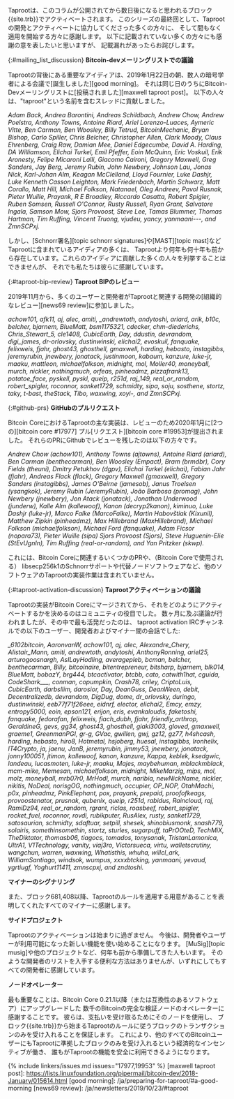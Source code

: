 Taprootは、このコラムが公開されてから数日後になると思われるブロック{{site.trb}}でアクティベートされます。
このシリーズの最終回として、Taprootの開発とアクティベートに協力してくださった多くの方々に、
そして間もなく適用を開始する方々に感謝します。
以下に記載されていない多くの方々にも感謝の意を表したいと思いますが、
記載漏れがあったらお詫びします。

{:#mailing_list_discussion}
**Bitcoin-devメーリングリストでの議論**

Taprootの背後にある重要なアイディアは、2019年1月22日の朝<!-- UTC-6 -->、数人の暗号学者による会議で[誕生しました][good morning]。
それは同じ日のうちにBitcoin-Devメーリングリストに[投稿されました][maxwell taproot post]。
以下の人々は、"taproot"という名前を含むスレッドに貢献しました。

<!-- in my maildir: grep -lir '^Subject:.*taproot' | xargs cat | grep
^From: | sed 's/^From: //; s/ via.*//; s/ <.*//; s/"//g'

Deleted LORD HIS EXCELLENCY JAMES HRMH,
Added "Rubin" to "Jeremy"
-->

<i>
Adam Back,
Andrea Barontini,
Andreas Schildbach,
Andrew Chow,
Andrew Poelstra,
Anthony Towns,
Antoine Riard,
Ariel Lorenzo-Luaces,
Aymeric Vitte,
Ben Carman,
Ben Woosley,
Billy Tetrud,
BitcoinMechanic,
Bryan Bishop,
Carlo Spiller,
Chris Belcher,
Christopher Allen,
Clark Moody,
Claus Ehrenberg,
Craig Raw,
Damian Mee,
Daniel Edgecumbe,
David A. Harding,
DA Williamson,
Elichai Turkel,
Emil Pfeffer,
Eoin McQuinn,
Eric Voskuil,
Erik Aronesty,
Felipe Micaroni Lalli,
Giacomo Caironi,
Gregory Maxwell,
Greg Sanders,
Jay Berg,
Jeremy Rubin,
John Newbery,
Johnson Lau,
Jonas Nick,
Karl-Johan Alm,
Keagan McClelland,
Lloyd Fournier,
Luke Dashjr,
Luke Kenneth Casson Leighton,
Mark Friedenbach,
Martin Schwarz,
Matt Corallo,
Matt Hill,
Michael Folkson,
Natanael,
Oleg Andreev,
Pavol Rusnak,
Pieter Wuille,
Prayank,
R E Broadley,
Riccardo Casatta,
Robert Spigler,
Ruben Somsen,
Russell O'Connor,
Rusty Russell,
Ryan Grant,
Salvatore Ingala,
Samson Mow,
Sjors Provoost,
Steve Lee,
Tamas Blummer,
Thomas Hartman,
Tim Ruffing,
Vincent Truong,
vjudeu,
yancy,
yanmaani---,
and
ZmnSCPxj.
</i>

しかし、[Schnorr署名][topic schnorr signatures]や[MAST][topic mast]などTaprootに含まれているアイディアの多くは、
Taprootより何年も何十年も前から存在しています。これらのアイディアに貢献した多くの人々を列挙することはできませんが、
それでも私たちは彼らに感謝しています。

{:#taproot-bip-review}
**Taproot BIPのレビュー**

2019年11月から、多くのユーザーと開発者がTaprootと関連する開発の[組織的なレビュー][news69 review]に参加しました。

<!--
wget -mirror https://gnusha.org/taproot-bip-review/
cat *.log | sed 's/>//g; s/<//' | awk '{print $2}' | sed 's/_$//' | sort -u

Removed some obvious duplicates and bots -harding
-->

<i>
achow101,
afk11,
aj,
alec,
amiti,
_andrewtoth,
andytoshi,
ariard,
arik,
b10c,
belcher,
bjarnem,
BlueMatt,
bsm1175321,
cdecker,
chm-diederichs,
Chris_Stewart_5,
cle1408,
CubicEarth,
Day,
ddustin,
devrandom,
digi_james,
dr-orlovsky,
dustinwinski,
elichai2,
evoskuil,
fanquake,
felixweis,
fjahr,
ghost43,
ghosthell,
gmaxwell,
harding,
hebasto,
instagibbs,
jeremyrubin,
jnewbery,
jonatack,
justinmoon,
kabaum,
kanzure,
luke-jr,
maaku,
mattleon,
michaelfolkson,
midnight,
mol,
Moller40,
moneyball,
murch,
nickler,
nothingmuch,
orfeas,
pinheadmz,
pizzafrank13,
potatoe_face,
pyskell,
pyskl,
queip,
r251d,
raj_149,
real_or_random,
robert_spigler,
roconnor,
sanket1729,
schmidty,
sipa,
soju,
sosthene,
stortz,
taky,
t-bast,
theStack,
Tibo,
waxwing,
xoyi-,
and
ZmnSCPxj.
</i>

{:#github-prs}
**GitHubのプルリクエスト**

Bitcoin CoreにおけるTaprootの主な実装は、レビューのため2020年1月に[2つの][bitcoin core #17977]
プル[リクエスト][bitcoin core #19953]が提出されました。
それらのPRにGithubでレビューを残したのは以下の方々です。<!-- in addition to sipa, who opened the PRs -->

<i>
Andrew Chow (achow101),
Anthony Towns (ajtowns),
Antoine Riard (ariard),
Ben Carman (benthecarman),
Ben Woosley (Empact),
Bram (brmdbr),
Cory Fields (theuni),
Dmitry Petukhov (dgpv),
Elichai Turkel (elichai),
Fabian Jahr (fjahr),
Andreas Flack (flack),
Gregory Maxwell (gmaxwell),
Gregory Sanders (instagibbs),
James O'Beirne (jamesob),
Janus Troelsen (ysangkok),
Jeremy Rubin (JeremyRubin),
João Barbosa (promag),
John Newbery (jnewbery),
Jon Atack (jonatack),
Jonathan Underwood (junderw),
Kalle Alm (kallewoof),
Kanon (decryp2kanon),
kiminuo,
Luke Dashjr (luke-jr),
Marco Falke (MarcoFalke),
Martin Habovštiak (Kixunil),
Matthew Zipkin (pinheadmz),
Max Hillebrand (MaxHillebrand),
Michael Folkson (michaelfolkson),
Michael Ford (fanquake),
Adam Ficsor (nopara73),
Pieter Wuille (sipa)
Sjors Provoost (Sjors),
Steve Huguenin-Elie (StEvUgnIn),
Tim Ruffing (real-or-random),
and
Yan Pritzker (skwp).
</i>

これには、Bitcoin Coreに関連するいくつかのPRや、（Bitcoin Coreで使用される）
libsecp256k1のSchnorrサポートや代替ノードソフトウェアなど、他のソフトウェアのTaprootの実装作業は含まれていません。

{:#taproot-activation-discussion}
**Taprootアクティベーションの議論**

Taprootの実装がBitcoin Coreにマージされてから、それをどのようにアクティベートするかを決めるのはコミュニティの役目でした。
数ヶ月に及ぶ議論が行われましたが、その中で最も活発だったのは、
taproot activation IRCチャンネルでの以下のユーザー、開発者およびマイナー間の会話でした:

<i>
_6102bitcoin,
AaronvanW,
achow101,
aj,
alec,
Alexandre_Chery,
Alistair_Mann,
amiti,
andrewtoth,
andytoshi,
AnthonyRonning,
ariel25,
arturogoosnargh,
AsILayHodling,
averagepleb,
bcman,
belcher,
benthecarman,
Billy,
bitcoinaire,
bitentrepreneur,
bitsharp,
bjarnem,
blk014,
BlueMatt,
bobazY,
brg444,
btcactivator,
btcbb,
cato,
catwith1hat,
cguida,
CodeShark___,
conman,
copumpkin,
Crash78,
criley,
CriptoLuis,
CubicEarth,
darbsllim,
darosior,
Day,
DeanGuss,
DeanWeen,
debit,
Decentralizedb,
devrandom,
DigDug,
dome,
dr_orlovsky,
duringo,
dustinwinski,
eeb77f71f26eee,
eidnrf,
elector,
elichai2,
Emcy,
emzy,
entropy5000,
eoin,
epson121,
erijon,
eris,
evankaloudis,
faketoshi,
fanquake,
fedorafan,
felixweis,
fiach_dubh,
fjahr,
friendly_arthrop,
GeraldineG,
gevs,
gg34,
ghost43,
ghosthell,
giaki3003,
gloved,
gmaxwell,
graeme1,
GreenmanPGI,
gr-g,
GVac,
gwillen,
gwj,
gz12,
gz77,
h4shcash,
harding,
hebasto,
hiro8,
Hotmetal,
hsjoberg,
huesal,
instagibbs,
Ironhelix,
IT4Crypto,
ja,
jaenu,
JanB,
jeremyrubin,
jimmy53,
jnewbery,
jonatack,
jonny100051,
jtimon,
kallewoof,
kanon,
kanzure,
Kappa,
keblek,
ksedgwic,
landeau,
lucasmoten,
luke-jr,
maaku,
Majes,
maybehuman,
mblackmblack,
mcm-mike,
Memesan,
michaelfolkson,
midnight,
MikeMarzig,
mips,
mol,
molz,
moneyball,
mrb07r0,
MrHodl,
murch,
naribia,
newNickName,
nickler,
nikitis,
NoDeal,
norisgOG,
nothingmuch,
occupier,
OP_NOP,
OtahMachi,
p0x,
pinheadmz,
PinkElephant,
pox,
prayank,
prepaid,
proofofkeags,
provoostenator,
prusnak,
qubenix,
queip,
r251d,
rabidus,
Raincloud,
raj,
RamiDz94,
real_or_random,
rgrant,
riclas,
roasbeef,
robert_spigler,
rocket_fuel,
roconnor,
rovdi,
rubikputer,
RusAlex,
rusty,
sanket1729,
satosaurian,
schmidty,
sdaftuar,
setpill,
shesek,
shinobiusmonk,
snash779,
solairis,
somethinsomethin,
stortz,
sturles,
sugarpuff,
taPrOOteD,
TechMiX,
TheDiktator,
thomasb06,
tiagocs,
tomados,
tonysanak,
TristanLamonica,
UltrA1,
V1Technology,
vanity,
viaj3ro,
Victorsueca,
virtu,
walletscrutiny,
wangchun,
warren,
waxwing,
Whatisthis,
whuha,
willcl_ark,
WilliamSantiago,
windsok,
wumpus,
xxxxbtcking,
yanmaani,
yevaud,
ygrtiugf,
Yoghurt11411,
zmnscpxj,
and
zndtoshi.
</i>

**マイナーのシグナリング**

また、ブロック681,408以降、Taprootのルールを適用する用意があることを表明してくれたすべてのマイナーに感謝します。

**サイドプロジェクト**

Taprootのアクティベーションは始まりに過ぎません。
今後は、開発者やユーザーが利用可能になった新しい機能を使い始めることになります。
[MuSig][topic musig]や他のプロジェクトなど、何年も前から準備してきた人もいます。
そのような開発者のリストを入手する便利な方法はありませんが、いずれにしてもすべての開発者に感謝しています。

**ノードオペレーター**

最も重要なことは、Bitcoin Core 0.21.1以降（または互換性のあるソフトウェア）にアップグレードした
数千のBitcoinの完全な検証ノードのオペレーターに感謝することです。
彼らは、支払いを受け取るためにそのノードを使用し、
ブロック{{site.trb}}から始まるTaprootのルールに従うブロックのトランザクションのみを受け入れることを保証します。
これにより、他のすべてのBitcoinユーザーにもTaprootに準拠したブロックのみを受け入れるという経済的なインセンティブが働き、
誰もがTaprootの機能を安全に利用できるようになります。

{% include linkers/issues.md issues="17977,19953" %}
[maxwell taproot post]: https://lists.linuxfoundation.org/pipermail/bitcoin-dev/2018-January/015614.html
[good morning]: /ja/preparing-for-taproot/#a-good-morning
[news69 review]: /ja/newsletters/2019/10/23/#taproot
